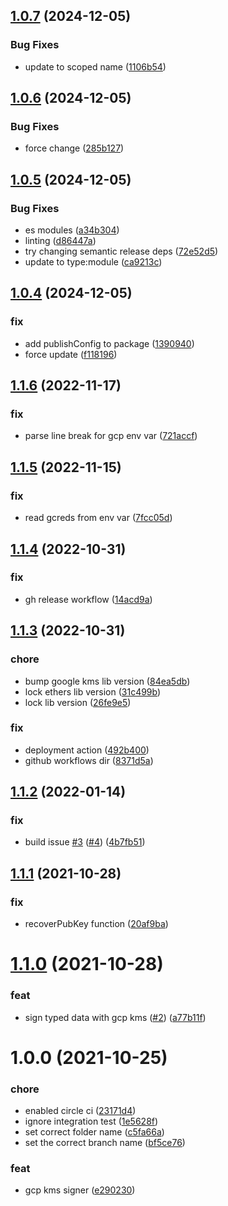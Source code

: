 ## [1.0.7](https://github.com/Ex-Populus/ethers-gcp-kms-signer/compare/1.0.6...1.0.7) (2024-12-05)


### Bug Fixes

* update to scoped name ([1106b54](https://github.com/Ex-Populus/ethers-gcp-kms-signer/commit/1106b54738d2ed2d7efa647d9fa9e04175cc57d7))

## [1.0.6](https://github.com/Ex-Populus/ethers-gcp-kms-signer/compare/1.0.5...1.0.6) (2024-12-05)


### Bug Fixes

* force change ([285b127](https://github.com/Ex-Populus/ethers-gcp-kms-signer/commit/285b1278ed27d0a8e36328e6b4d8a60461329fba))

## [1.0.5](https://github.com/Ex-Populus/ethers-gcp-kms-signer/compare/v1.0.4...1.0.5) (2024-12-05)


### Bug Fixes

* es modules ([a34b304](https://github.com/Ex-Populus/ethers-gcp-kms-signer/commit/a34b30465eb7a7c6898c6c9ee982afac77e915b3))
* linting ([d86447a](https://github.com/Ex-Populus/ethers-gcp-kms-signer/commit/d86447add1f0cc91c7593df951561659c4eb50e5))
* try changing semantic release deps ([72e52d5](https://github.com/Ex-Populus/ethers-gcp-kms-signer/commit/72e52d51c79c3b358bbd2da7bcc13b3859f1b7e5))
* update to type:module ([ca9213c](https://github.com/Ex-Populus/ethers-gcp-kms-signer/commit/ca9213c58dcec0366c1d13873b4eb91f10ad0a7b))

## [1.0.4](https://github.com/Ex-Populus/ethers-gcp-kms-signer/compare/v1.0.3...v1.0.4) (2024-12-05)


### fix

* add publishConfig to package ([1390940](https://github.com/Ex-Populus/ethers-gcp-kms-signer/commit/139094046d9150032a515f8cb94c79fd0fc060c6))
* force update ([f118196](https://github.com/Ex-Populus/ethers-gcp-kms-signer/commit/f11819608ca44e5e7528016b026f85e362c1006c))

## [1.1.6](https://github.com/openlawteam/ethers-gcp-kms-signer/compare/v1.1.5...v1.1.6) (2022-11-17)


### fix

* parse line break for gcp env var ([721accf](https://github.com/openlawteam/ethers-gcp-kms-signer/commit/721accf412fdcb271f1e4e559820a6e0071e52d6))

## [1.1.5](https://github.com/openlawteam/ethers-gcp-kms-signer/compare/v1.1.4...v1.1.5) (2022-11-15)


### fix

* read gcreds from env var ([7fcc05d](https://github.com/openlawteam/ethers-gcp-kms-signer/commit/7fcc05d79e4d06bda0920dcc785e0560cd7d2835))

## [1.1.4](https://github.com/openlawteam/ethers-gcp-kms-signer/compare/v1.1.3...v1.1.4) (2022-10-31)


### fix

* gh release workflow ([14acd9a](https://github.com/openlawteam/ethers-gcp-kms-signer/commit/14acd9a3ebd47e29f3d4d0e6062902f88c984ed2))

## [1.1.3](https://github.com/openlawteam/ethers-gcp-kms-signer/compare/v1.1.2...v1.1.3) (2022-10-31)


### chore

* bump google kms lib version ([84ea5db](https://github.com/openlawteam/ethers-gcp-kms-signer/commit/84ea5dbcf1751cd59d4095ae836257379dd52352))
* lock ethers lib version ([31c499b](https://github.com/openlawteam/ethers-gcp-kms-signer/commit/31c499b9f317fbd6be055f540a08e2d25cb50abe))
* lock lib version ([26fe9e5](https://github.com/openlawteam/ethers-gcp-kms-signer/commit/26fe9e5b61a516a389b7e72639b7e34524561755))


### fix

* deployment action ([492b400](https://github.com/openlawteam/ethers-gcp-kms-signer/commit/492b40084844ab82aadde3784a96ee29af8ad995))
* github workflows dir ([8371d5a](https://github.com/openlawteam/ethers-gcp-kms-signer/commit/8371d5a1eb8cc1ee0927f7fab2bf6bf79bed7820))

## [1.1.2](https://github.com/openlawteam/ethers-gcp-kms-signer/compare/v1.1.1...v1.1.2) (2022-01-14)


### fix

* build issue [#3](https://github.com/openlawteam/ethers-gcp-kms-signer/issues/3) ([#4](https://github.com/openlawteam/ethers-gcp-kms-signer/issues/4)) ([4b7fb51](https://github.com/openlawteam/ethers-gcp-kms-signer/commit/4b7fb51dcf0d68a52cb525bc2b3a96bcab95ca2c))

## [1.1.1](https://github.com/openlawteam/ethers-gcp-kms-signer/compare/v1.1.0...v1.1.1) (2021-10-28)


### fix

* recoverPubKey function ([20af9ba](https://github.com/openlawteam/ethers-gcp-kms-signer/commit/20af9ba81d25c1f61bd902d3e23e5f416ae345e9))

# [1.1.0](https://github.com/openlawteam/ethers-gcp-kms-signer/compare/v1.0.0...v1.1.0) (2021-10-28)


### feat

* sign typed data with gcp kms ([#2](https://github.com/openlawteam/ethers-gcp-kms-signer/issues/2)) ([a77b11f](https://github.com/openlawteam/ethers-gcp-kms-signer/commit/a77b11f85621d12b087977c27302dadf27ed9b39))

# 1.0.0 (2021-10-25)


### chore

* enabled circle ci ([23171d4](https://github.com/openlawteam/ethers-gcp-kms-signer/commit/23171d4b857370933df429c5018d3d8fe5b7b2c2))
* ignore integration test ([1e5628f](https://github.com/openlawteam/ethers-gcp-kms-signer/commit/1e5628f74efb91773fb9eed5f621ee804b72bcc2))
* set correct folder name ([c5fa66a](https://github.com/openlawteam/ethers-gcp-kms-signer/commit/c5fa66ab7716715e76e7a4c7abf683c74f787501))
* set the correct branch name ([bf5ce76](https://github.com/openlawteam/ethers-gcp-kms-signer/commit/bf5ce76c7638aa318ce2c7bf4dc784dc9ace8df3))


### feat

* gcp kms signer ([e290230](https://github.com/openlawteam/ethers-gcp-kms-signer/commit/e290230386a28a4b6b7fa4b4ecb13e365f1b8ed0))
